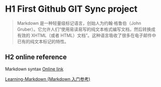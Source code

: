 H1 First Github GIT Sync project
================================
>Markdown 是一种轻量级标记语言，创始人为约翰·格鲁伯（John Gruber）。它允许人们“使用易读易写的纯文本格式编写文档，然后转换成有效的 XHTML（或者 HTML）文档”。这种语言吸收了很多在电子邮件中已有的纯文本标记的特性。


H2 online reference
-------------------
Markdown syntax [Online link](http://daringfireball.net/projects/markdown/syntax)

[Learning-Markdown (Markdown 入门参考)](http://itmyhome.com/markdown/index.html)
